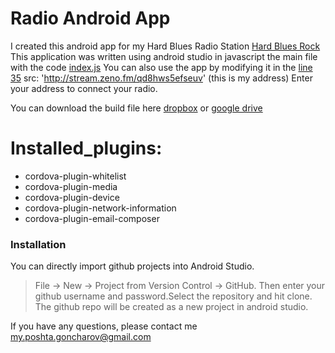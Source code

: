 # Radio Android App 
I created this android app for my Hard Blues Radio Station [Hard Blues Rock](https://zeno.fm/hardblues/)
This application was written using android studio in javascript the main file with the code [index.js](https://github.com/Raz-Dva/Hard-Blues-Radio/blob/master/platforms/android/app/src/main/assets/www/js/index.js)
You can also use the app by modifying it in the [line 35](https://github.com/Raz-Dva/Hard-Blues-Radio/blob/master/platforms/android/app/src/main/assets/www/js/index.js#L35)   src: 'http://stream.zeno.fm/qd8hws5efseuv' (this is my address)    Enter your address to connect your radio.

You can download the build file here [dropbox](https://www.dropbox.com/sh/t03841fc8ine8hg/AAARqOrITqRznN10aeMw3Jy4a?dl=0)
or [google drive](https://drive.google.com/drive/folders/1gaYjfjlU-rGg_msVbPA1FO-5eOWbLiad)

# Installed_plugins:
- cordova-plugin-whitelist
- cordova-plugin-media
- cordova-plugin-device
- cordova-plugin-network-information
- cordova-plugin-email-composer

### Installation   
You can directly import github projects into Android Studio. 
>File -> New -> Project from Version Control -> GitHub.
Then enter your github username and password.Select the repository and hit clone.
The github repo will be created as a new project in android studio.

If you have any questions, please contact me  my.poshta.goncharov@gmail.com

